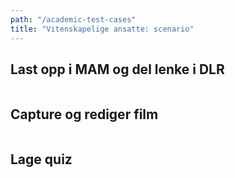 ```yaml
---
path: "/academic-test-cases"
title: "Vitenskapelige ansatte: scenario"
---
```


## Last opp i MAM og del lenke i DLR

```plantuml

```

## Capture og rediger film

```plantuml

```

## Lage quiz

```plantuml

```